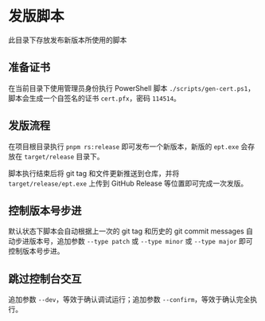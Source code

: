 # 发版脚本
此目录下存放发布新版本所使用的脚本

## 准备证书
在当前目录下使用管理员身份执行 PowerShell 脚本 `./scripts/gen-cert.ps1`，脚本会生成一个自签名的证书 `cert.pfx`，密码 `114514`。

## 发版流程
在项目根目录执行 `pnpm rs:release` 即可发布一个新版本，新版的 `ept.exe` 会存放在 `target/release` 目录下。

脚本执行结束后将 git tag 和文件更新推送到仓库，并将 `target/release/ept.exe` 上传到 GitHub Release 等位置即可完成一次发版。

## 控制版本号步进
默认状态下脚本会自动根据上一次的 git tag 和历史的 git commit messages 自动步进版本号，追加参数 `--type patch` 或 `--type minor` 或 `--type major` 即可控制版本号步进。

## 跳过控制台交互
追加参数 `--dev`，等效于确认调试运行；追加参数 `--confirm`，等效于确认完全执行。